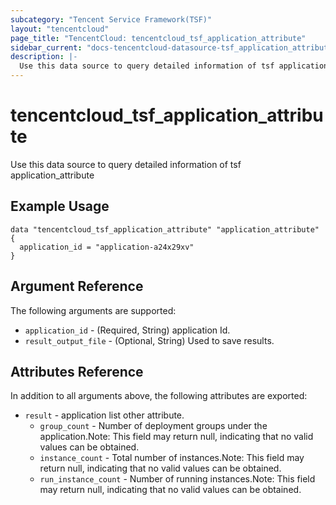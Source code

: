 ```yaml
---
subcategory: "Tencent Service Framework(TSF)"
layout: "tencentcloud"
page_title: "TencentCloud: tencentcloud_tsf_application_attribute"
sidebar_current: "docs-tencentcloud-datasource-tsf_application_attribute"
description: |-
  Use this data source to query detailed information of tsf application_attribute
---
```


# tencentcloud_tsf_application_attribute

Use this data source to query detailed information of tsf application_attribute

## Example Usage

```hcl
data "tencentcloud_tsf_application_attribute" "application_attribute" {
  application_id = "application-a24x29xv"
}
```

## Argument Reference

The following arguments are supported:

* `application_id` - (Required, String) application Id.
* `result_output_file` - (Optional, String) Used to save results.

## Attributes Reference

In addition to all arguments above, the following attributes are exported:

* `result` - application list other attribute.
  * `group_count` - Number of deployment groups under the application.Note: This field may return null, indicating that no valid values can be obtained.
  * `instance_count` - Total number of instances.Note: This field may return null, indicating that no valid values can be obtained.
  * `run_instance_count` - Number of running instances.Note: This field may return null, indicating that no valid values can be obtained.


